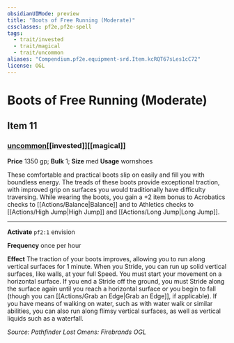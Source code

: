 ```yaml
---
obsidianUIMode: preview
title: "Boots of Free Running (Moderate)"
cssclasses: pf2e,pf2e-spell
tags:
  - trait/invested
  - trait/magical
  - trait/uncommon
aliases: "Compendium.pf2e.equipment-srd.Item.kcRQT67sLes1cC72"
license: OGL
---
```

# Boots of Free Running (Moderate)
## Item 11
### [uncommon](uncommon "Uncommon Rarity Trait")[[invested]][[magical]]


**Price** 1350 gp; 
**Bulk** 1; **Size** med
**Usage** wornshoes

These comfortable and practical boots slip on easily and fill you with boundless energy. The treads of these boots provide exceptional traction, with improved grip on surfaces you would traditionally have difficulty traversing. While wearing the boots, you gain a +2 item bonus to Acrobatics checks to [[Actions/Balance|Balance]] and to Athletics checks to [[Actions/High Jump|High Jump]] and [[Actions/Long Jump|Long Jump]].

* * *

**Activate** `pf2:1` envision

**Frequency** once per hour

**Effect** The traction of your boots improves, allowing you to run along vertical surfaces for 1 minute. When you Stride, you can run up solid vertical surfaces, like walls, at your full Speed. You must start your movement on a horizontal surface. If you end a Stride off the ground, you must Stride along the surface again until you reach a horizontal surface or you begin to fall (though you can [[Actions/Grab an Edge|Grab an Edge]], if applicable). If you have means of walking on water, such as with water walk or similar abilities, you can also run along flimsy vertical surfaces, as well as vertical liquids such as a waterfall.

*Source: Pathfinder Lost Omens: Firebrands*
*OGL*